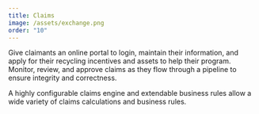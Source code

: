 ```yaml
---
title: Claims
image: /assets/exchange.png
order: "10"
---
```

Give claimants an online portal to login, maintain their information, and apply for their recycling incentives and assets to help their program. Monitor, review, and approve claims as they flow through a pipeline to ensure integrity and correctness.

A highly configurable claims engine and extendable business rules allow a wide variety of claims calculations and business rules. 